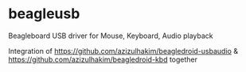 # beagleusb
Beagleboard USB driver for Mouse, Keyboard, Audio playback


Integration of https://github.com/azizulhakim/beagledroid-usbaudio & https://github.com/azizulhakim/beagledroid-kbd together
